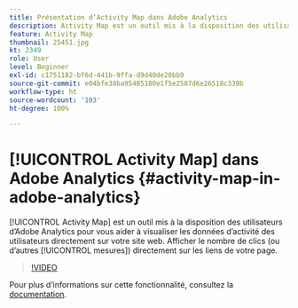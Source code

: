 ```yaml
---
title: Présentation d’Activity Map dans Adobe Analytics
description: Activity Map est un outil mis à la disposition des utilisateurs d’Adobe Analytics pour vous aider à visualiser les données d’activité des utilisateurs directement sur votre site web. Afficher le nombre de clics (ou d’autres mesures) directement sur les liens de votre page.
feature: Activity Map
thumbnail: 25451.jpg
kt: 2349
role: User
level: Beginner
exl-id: c1751182-bf6d-441b-9ffa-d9d40de20bb9
source-git-commit: e04bfe38ba95485180e1f5e2587d6e26518c339b
workflow-type: ht
source-wordcount: '103'
ht-degree: 100%

---
```


# [!UICONTROL Activity Map] dans Adobe Analytics {#activity-map-in-adobe-analytics}

[!UICONTROL Activity Map] est un outil mis à la disposition des utilisateurs d’Adobe Analytics pour vous aider à visualiser les données d’activité des utilisateurs directement sur votre site web. Afficher le nombre de clics (ou d’autres [!UICONTROL mesures]) directement sur les liens de votre page.

>[!VIDEO](https://video.tv.adobe.com/v/25451/?quality=12)

Pour plus dʼinformations sur cette fonctionnalité, consultez la [documentation](https://experienceleague.adobe.com/docs/analytics/analyze/activity-map/activity-map.html?lang=fr).
